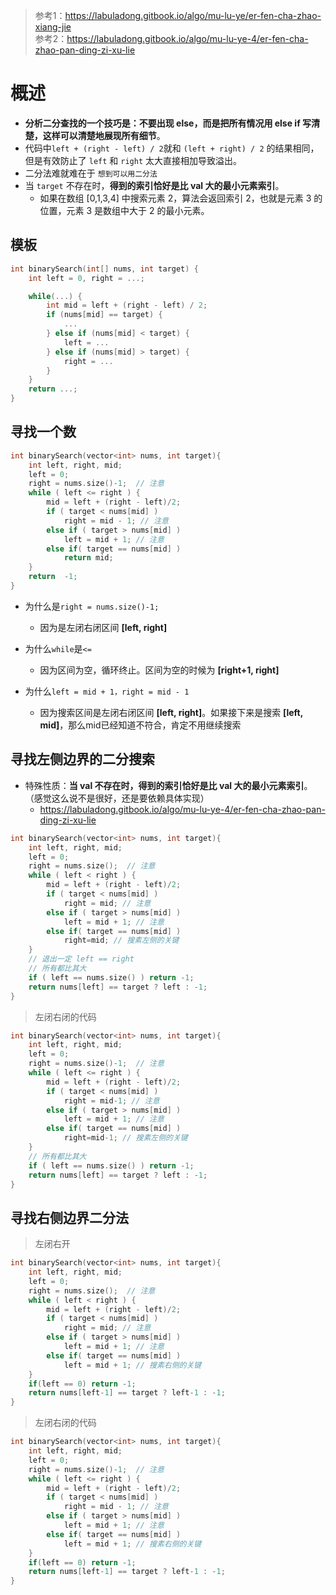 > 参考1：https://labuladong.gitbook.io/algo/mu-lu-ye/er-fen-cha-zhao-xiang-jie  
> 参考2：https://labuladong.gitbook.io/algo/mu-lu-ye-4/er-fen-cha-zhao-pan-ding-zi-xu-lie

# 概述
- **分析二分查找的一个技巧是：不要出现 else，而是把所有情况用 else if 写清楚，这样可以清楚地展现所有细节**。
- 代码中` left + (right - left) / 2 `就和 `(left + right) / 2` 的结果相同，但是有效防止了 `left` 和 `right` 太大直接相加导致溢出。
- 二分法难就难在于 `想到可以用二分法`
- 当 `target` 不存在时，**得到的索引恰好是比 val 大的最小元素索引**。
  - 如果在数组 [0,1,3,4] 中搜索元素 2，算法会返回索引 2，也就是元素 3 的位置，元素 3 是数组中大于 2 的最小元素。

## 模板
```cpp
int binarySearch(int[] nums, int target) {
    int left = 0, right = ...;

    while(...) {
        int mid = left + (right - left) / 2;
        if (nums[mid] == target) {
            ...
        } else if (nums[mid] < target) {
            left = ...
        } else if (nums[mid] > target) {
            right = ...
        }
    }
    return ...;
}
```
## 寻找一个数
```cpp
int binarySearch(vector<int> nums, int target){
    int left, right, mid;
    left = 0;
    right = nums.size()-1;  // 注意
    while ( left <= right ) {
        mid = left + (right - left)/2;
        if ( target < nums[mid] )
            right = mid - 1; // 注意
        else if ( target > nums[mid] )
            left = mid + 1; // 注意
        else if( target == nums[mid] )
            return mid;
    }
    return  -1;
}
```
- 为什么是`right = nums.size()-1; `
  - 因为是左闭右闭区间 **[left, right]**

- 为什么`while`是`<=`
  - 因为区间为空，循环终止。区间为空的时候为 **[right+1, right]**

- 为什么`left = mid + 1，right = mid - 1`
  - 因为搜索区间是左闭右闭区间 **[left, right]**。如果接下来是搜索 **[left, mid]**，那么mid已经知道不符合，肯定不用继续搜索

## 寻找左侧边界的二分搜索
- 特殊性质：**当 val 不存在时，得到的索引恰好是比 val 大的最小元素索引**。（感觉这么说不是很好，还是要依赖具体实现）
  - https://labuladong.gitbook.io/algo/mu-lu-ye-4/er-fen-cha-zhao-pan-ding-zi-xu-lie
```cpp
int binarySearch(vector<int> nums, int target){
    int left, right, mid;
    left = 0;
    right = nums.size();  // 注意
    while ( left < right ) {
        mid = left + (right - left)/2;
        if ( target < nums[mid] )
            right = mid; // 注意
        else if ( target > nums[mid] )
            left = mid + 1; // 注意
        else if( target == nums[mid] )
            right=mid; // 搜素左侧的关键
    }
    // 退出一定 left == right
    // 所有都比其大
    if ( left == nums.size() ) return -1;
    return nums[left] == target ? left : -1;
}
```


> 左闭右闭的代码
```cpp
int binarySearch(vector<int> nums, int target){
    int left, right, mid;
    left = 0;
    right = nums.size()-1;  // 注意
    while ( left <= right ) {
        mid = left + (right - left)/2;
        if ( target < nums[mid] )
            right = mid-1; // 注意
        else if ( target > nums[mid] )
            left = mid + 1; // 注意
        else if( target == nums[mid] )
            right=mid-1; // 搜素左侧的关键
    }
    // 所有都比其大
    if ( left == nums.size() ) return -1;
    return nums[left] == target ? left : -1;
}
```

## 寻找右侧边界二分法
> 左闭右开
```cpp
int binarySearch(vector<int> nums, int target){
    int left, right, mid;
    left = 0;
    right = nums.size();  // 注意
    while ( left < right ) {
        mid = left + (right - left)/2;
        if ( target < nums[mid] )
            right = mid; // 注意
        else if ( target > nums[mid] )
            left = mid + 1; // 注意
        else if( target == nums[mid] )
            left = mid + 1; // 搜素右侧的关键
    }
    if(left == 0) return -1;
    return nums[left-1] == target ? left-1 : -1;
}
```

> 左闭右闭的代码
```cpp
int binarySearch(vector<int> nums, int target){
    int left, right, mid;
    left = 0;
    right = nums.size()-1;  // 注意
    while ( left <= right ) {
        mid = left + (right - left)/2;
        if ( target < nums[mid] )
            right = mid - 1; // 注意
        else if ( target > nums[mid] )
            left = mid + 1; // 注意
        else if( target == nums[mid] )
            left = mid + 1; // 搜素右侧的关键
    }
    if(left == 0) return -1;
    return nums[left-1] == target ? left-1 : -1;
}

```


